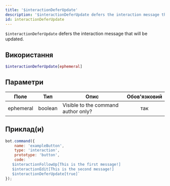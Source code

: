 ```yaml
---
title: '$interactionDeferUpdate'
description: '$interactionDeferUpdate defers the interaction message that will be updated.'
id: interactionDeferUpdate
---
```


`$interactionDeferUpdate` defers the interaction message that will be updated.

## Використання

```php
$interactionDeferUpdate[ephemeral]
```

## Параметри

| Поле      | Тип     | Опис                                | Обов'язковий |
| --------- | ------- | ----------------------------------- |:------------:|
| ephemeral | boolean | Visible to the command author only? |     так      |

## Приклад(и)

```javascript
bot.command({
    name: 'exampleButton',
    type: 'interaction',
    prototype: 'button',
    code: ` 
   $interactionFollowUp[This is the first message!]
   $interactionEdit[This is the second message!]
   $interactionDeferUpdate[true]`
});
```